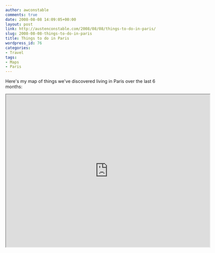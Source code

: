 ```yaml
---
author: awconstable
comments: true
date: 2008-08-08 14:09:05+00:00
layout: post
link: http://austenconstable.com/2008/08/08/things-to-do-in-paris/
slug: 2008-08-08-things-to-do-in-paris
title: Things to do in Paris
wordpress_id: 76
categories:
- Travel
tags:
- Maps
- Paris
---
```


Here's my map of things we've discovered living in Paris over the last 6 months:

<iframe src="https://www.google.com/maps/d/u/0/embed?mid=1fWUi-pzlcv9P7ocA-lTEZFz4j4Y" width="640" height="480"></iframe>
